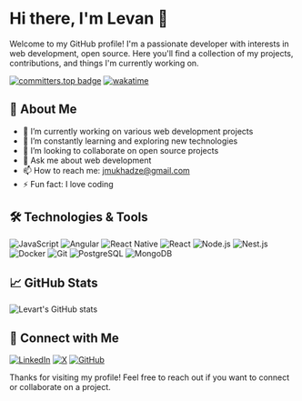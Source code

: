 # Hi there, I'm Levan 👋

Welcome to my GitHub profile! I'm a passionate developer with interests in web development, open source. Here you'll find a collection of my projects, contributions, and things I'm currently working on.

[![committers.top badge](https://user-badge.committers.top/georgia_private/levart.svg)](https://user-badge.committers.top/georgia_private/levart) 
[![wakatime](https://wakatime.com/badge/user/ac305be1-11ec-43d4-9272-47286799d810.svg)](https://wakatime.com/@ac305be1-11ec-43d4-9272-47286799d810)

## 🚀 About Me

- 🔭 I’m currently working on various web development projects
- 🌱 I’m constantly learning and exploring new technologies
- 👯 I’m looking to collaborate on open source projects
- 💬 Ask me about web development
- 📫 How to reach me: [jmukhadze@gmail.com](mailto:jmukhadze@gmail.com)
- ⚡ Fun fact: I love coding

## 🛠️ Technologies & Tools

![JavaScript](https://img.shields.io/badge/-JavaScript-F7DF1E?style=flat-square&logo=javascript&logoColor=black)
![Angular](https://img.shields.io/badge/-Angular-f30951?style=flat-square&logo=Angular&logoColor=white)
![React Native](https://img.shields.io/badge/-ReactNative-61DAFB?style=flat-square&logo=react&logoColor=black)
![React](https://img.shields.io/badge/-React-61DAFB?style=flat-square&logo=react&logoColor=black)
![Node.js](https://img.shields.io/badge/-Node.js-339933?style=flat-square&logo=node.js&logoColor=white)
![Nest.js](https://img.shields.io/badge/-NestJs-000000?style=flat-square&logo=nestjs&logoColor=ea285b)
![Docker](https://img.shields.io/badge/-Docker-2496ED?style=flat-square&logo=docker&logoColor=white)
![Git](https://img.shields.io/badge/-Git-F05032?style=flat-square&logo=git&logoColor=white)
![PostgreSQL](https://img.shields.io/badge/-PostgreSQL-336791?style=flat-square&logo=postgresql&logoColor=white)
![MongoDB](https://img.shields.io/badge/-MongoDB-011e2b?style=flat-square&logo=mongodb&logoColor=white)

## 📈 GitHub Stats

![Levart's GitHub stats](https://github-readme-stats.vercel.app/api?username=levart&show_icons=true&theme=radical)


## 🔗 Connect with Me

[![LinkedIn](https://img.shields.io/badge/-LinkedIn-0077B5?style=flat-square&logo=linkedin&logoColor=white)](https://www.linkedin.com/in/levan-jmukhadze)
[![X](https://img.shields.io/badge/-.com-000000?style=flat-square&logo=x&logoColor=white)](https://x.com/LevanJmukhadze)
[![GitHub](https://img.shields.io/badge/-GitHub-181717?style=flat-square&logo=github&logoColor=white)](https://github.com/levart)

Thanks for visiting my profile! Feel free to reach out if you want to connect or collaborate on a project.
